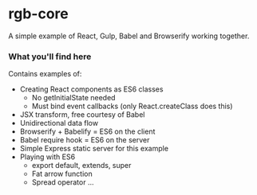 rgb-core
========
A simple example of React, Gulp, Babel and Browserify working together.

### What you'll find here
Contains examples of:
 - Creating React components as ES6 classes
   + No getInitialState needed
   + Must bind event callbacks (only React.createClass does this)
 - JSX transform, free courtesy of Babel
 - Unidirectional data flow
 - Browserify + Babelify = ES6 on the client
 - Babel require hook = ES6 on the server
 - Simple Express static server for this example
 - Playing with ES6
   + export default, extends, super
   + Fat arrow function
   + Spread operator ...